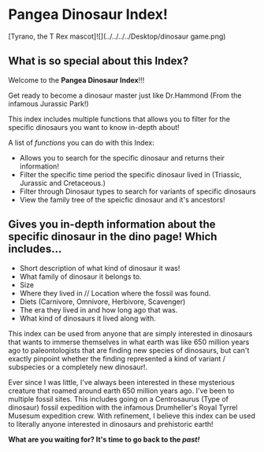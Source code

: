 # Pangea Dinosaur Index!
[Tyrano, the T Rex mascot]![](../../../../Desktop/dinosaur game.png)
## What is so special about this Index?

Welcome to the **Pangea Dinosaur Index**!!!

Get ready to become a dinosaur master just like Dr.Hammond
(From the infamous Jurassic Park!)

This index includes multiple functions that allows you to filter for the specific dinosaurs you want to know in-depth about!

A list of *functions* you can do with this Index:
- Allows you to search for the specific dinosaur and returns their information!
- Filter the specific time period the specific dinosaur lived in (Triassic, Jurassic and Cretaceous.)
- Filter through Dinosaur types to search for variants of specific dinosaurs
- View the family tree of the speicfic dinosaur and it's ancestors!

Gives you in-depth information about the specific dinosaur in the dino page! Which includes...
- 
- Short description of what kind of dinosaur it was!
- What family of dinosaur it belongs to.
- Size
- Where they lived in // Location where the fossil was found.
- Diets (Carnivore, Omnivore, Herbivore, Scavenger)
- The era they lived in and how long ago that was.
- What kind of dinosaurs it lived along with.

This index can be used from anyone that are simply interested in dinosaurs that wants to immerse themselves in what earth was like 650 million years ago to paleontologists that are finding new species of dinosaurs, but can't exactly pinpoint whether the finding represented a kind of variant / subspecies or a completely new dinosaur!. 

Ever since I was little, I've always been interested in these mysterious creature that roamed around earth 650 million years ago. I've been to multiple fossil sites. This includes going on a Centrosaurus (Type of dinosaur) fossil expedition with the infamous Drumheller's Royal Tyrrel Musesum expedition crew. With refinement, I believe this index can be used to literally anyone interested in dinosaurs and prehistoric earth!

**What are you waiting for? It's time to go back to the *past!***
